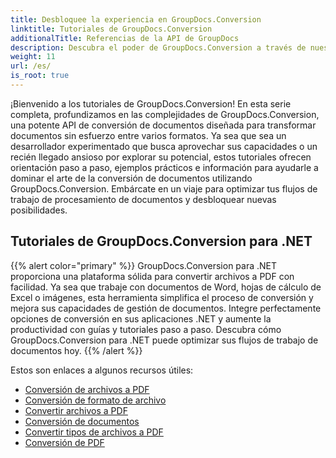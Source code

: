 ```yaml
---
title: Desbloquee la experiencia en GroupDocs.Conversion
linktitle: Tutoriales de GroupDocs.Conversion
additionalTitle: Referencias de la API de GroupDocs
description: Descubra el poder de GroupDocs.Conversion a través de nuestros tutoriales. Aprenda a convertir documentos entre formatos sin esfuerzo para una integración perfecta del flujo de trabajo.
weight: 11
url: /es/
is_root: true
---
```


¡Bienvenido a los tutoriales de GroupDocs.Conversion! En esta serie completa, profundizamos en las complejidades de GroupDocs.Conversion, una potente API de conversión de documentos diseñada para transformar documentos sin esfuerzo entre varios formatos. Ya sea que sea un desarrollador experimentado que busca aprovechar sus capacidades o un recién llegado ansioso por explorar su potencial, estos tutoriales ofrecen orientación paso a paso, ejemplos prácticos e información para ayudarle a dominar el arte de la conversión de documentos utilizando GroupDocs.Conversion. Embárcate en un viaje para optimizar tus flujos de trabajo de procesamiento de documentos y desbloquear nuevas posibilidades.

## Tutoriales de GroupDocs.Conversion para .NET
{{% alert color="primary" %}}
GroupDocs.Conversion para .NET proporciona una plataforma sólida para convertir archivos a PDF con facilidad. Ya sea que trabaje con documentos de Word, hojas de cálculo de Excel o imágenes, esta herramienta simplifica el proceso de conversión y mejora sus capacidades de gestión de documentos. Integre perfectamente opciones de conversión en sus aplicaciones .NET y aumente la productividad con guías y tutoriales paso a paso. Descubra cómo GroupDocs.Conversion para .NET puede optimizar sus flujos de trabajo de documentos hoy.
{{% /alert %}}

Estos son enlaces a algunos recursos útiles:
 
- [Conversión de archivos a PDF](./net/file-conversion-to-pdf/)
- [Conversión de formato de archivo](./net/file-format-conversion-tutorials/)
- [Convertir archivos a PDF](./net/convert-files-to-pdf/)
- [Conversión de documentos](./net/document-conversion/)
- [Convertir tipos de archivos a PDF](./net/converting-file-types-to-pdf/)
- [Conversión de PDF](./net/pdf-conversion/)